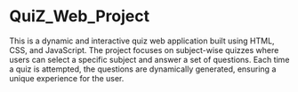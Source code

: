 # QuiZ_Web_Project
This is a dynamic and interactive quiz web application built using HTML, CSS, and JavaScript. The project focuses on subject-wise quizzes where users can select a specific subject and answer a set of questions. Each time a quiz is attempted, the questions are dynamically generated, ensuring a unique experience for the user.
